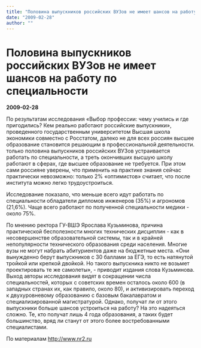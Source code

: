 ```yaml
---
title: "Половина выпускников российских ВУЗов не имеет шансов на работу по специальности"
date: "2009-02-28"
author: ""
---
```


# Половина выпускников российских ВУЗов не имеет шансов на работу по специальности

**2009-02-28** 

По результатам исследования «Выбор профессии: чему учились и где пригодились? Кем реально работают российские выпускники», проведенного государственным университетом Высшая школа экономики совместно с Росстатом, далеко не для всех россиян высшее образование становится решающим в профессиональной деятельности. только половина выпускников российских ВУЗов устраивается работать по специальности, а треть окончивших высшую школу работают в сферах, где высшее образование не требуется. При этом сами россияне уверены, что применить на практике знания сейчас практически невозможно: только 2% «оптимистов» считает, что после института можно легко трудоустроиться.

Исследование показало, что меньше всего идут работать по специальности обладатели дипломов инженеров (35%) и агрономов (21,6%). Чаще всего работают по полученной специальности медики - около 75%.

По мнению ректора ГУ-ВШЭ Ярослава Кузьминова, причина практической бесполезности многих технических дисциплин - как в несовершенстве образовательной системы, так и в крайней непопулярности технического образования среди населения. Многие вузы не могут набрать абитуриентов даже на бюджетные места. «Они вынужденно берут выпускников с 30 баллами за ЕГЭ, то есть натянутой тройкой или крепкой двойкой. Но такого выпускника никто не возьмет проектировать те же самолеты», - приводит издания слова Кузьминова. Выход авторы исследования видят в сокращении числа специальностей, которых с советских времен осталось около 600 (в западных странах их, как правило, около 80), и активизировать переход к двухуровневому образованию с базовым бакалавратом и специализированной магистратурой. Однако, получат ли от этого выпускники больше шансов устроиться на работу? На это надеяться сложно. Те, кто получат лишь 4 года образования, а таких будет большинство, вряд ли станут от этого более востребованными специалистами.

По материалам http://www.nr2.ru